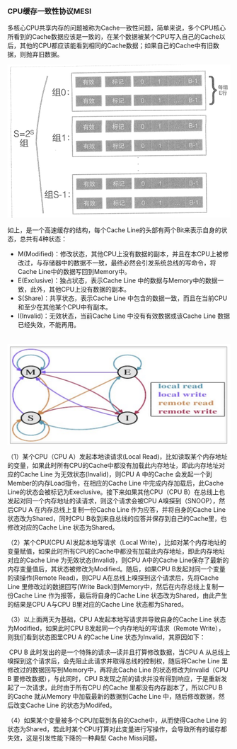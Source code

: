 ### CPU缓存一致性协议MESI

多核心CPU共享内存的问题被称为Cache一致性问题，简单来说，多个CPU核心所看到的Cache数据应该是一致的，在某个数据被某个CPU写入自己的Cache以后，其他的CPU都应该能看到相同的Cache数据；如果自己的Cache中有旧数据，则抛弃旧数据。

![](../images/cs/52.png)

如上，是一个高速缓存的结构，每个Cache Line的头部有两个Bit来表示自身的状态，总共有4种状态：

* M(Modified)：修改状态，其他CPU上没有数据的副本，并且在本CPU上被修改过，与存储器中的数据不一致，最终必然会引发系统总线的写命令，将Cache Line中的数据写回到Memory中。
* E(Exclusive)：独占状态，表示Cache Line 中的数据与Memory中的数据一致，此外，其他CPU上没有数据的副本。
* S(Share)：共享状态，表示Cache Line 中包含的数据一致，而且在当前CPU和至少在其他某个CPU中有副本。
* I(Invalid)：无效状态，当前Cache Line 中没有有效数据或该Cache Line 数据已经失效，不能再用。

　![](../images/cs/53.png)

（1）某个CPU（CPU A）发起本地读请求(Local Read)，比如读取某个内存地址的变量，如果此时所有CPU的Cache中都没有加载此内存地址，即此内存地址对应的Cache Line 为无效状态(Invalid)，则CPU A 中的Cache 会发起一个到Member的内存Load指令，在相应的Cache Line 中完成内存加载后，此Cache Line的状态会被标记为Execlusive。接下来如果其他CPU（CPU B）在总线上也发起对同一个内存地址的读请求，则这个请求会被CPU A嗅探到（SNOOP），然后CPU A 在内存总线上复制一份Cache Line 作为应答，并将自身的Cache Line 状态改为Shared，同时CPU B收到来自总线的应答并保存到自己的Cache里，也修改对应的Cache Line 状态为Shared。

（2）某个CPU(CPU A)发起本地写请求（Local Write），比如对某个内存地址的变量赋值，如果此时所有CPU的Cache中都没有加载此内存地址，即此内存地址对应的Cache Line 为无效状态(Invalid)，则CPU A中的Cache Line保存了最新的内存变量值后，其状态被修改为Modified。随后，如果CPU B发起对同一个变量的读操作(Remote Read)，则CPU A在总线上嗅探到这个请求后，先将Cache Line 里修改过的数据回写(Write Back)到Memory中，然后在内存总线上复制一份Cache Line 作为报答，最后将自身的Cache Line 状态改为Shared，由此产生的结果是CPU A与CPU B里对应的Cache Line 状态都为Shared。

（3）以上面两天为基础，CPU A发起本地写请求并导致自身的Cache Line 状态为Modified，如果此时CPU B发起同一个内存地址的写请求（Remote Write），则我们看到状态图里CPU A 的Cache Line 状态为Invalid，其原因如下：

​	CPU B 此时发出的是一个特殊的请求—读并且打算修改数据，当CPU A 从总线上嗅探到这个请求后，会先阻止此请求并取得总线的控制权，随后将Cache Line 里修改过的数据回写到Memory中，再将此Cache Line 的状态修改为Invalid（CPU B  要修改数据），与此同时，CPU B发现之前的请求并没有得到响应，于是重新发起了一次请求，此时由于所有CPU 的Cache 里都没有内存副本了，所以CPU B 的Cache 就从Memory 中加载最新的数据到Cache Line 中，随后修改数据，然后改变Cache Line 的状态为Modifed。

（4）如果某个变量被多个CPU加载到各自的Cache中，从而使得Cache Line 的状态为Shared，若此时某个CPU打算对此变量进行写操作，会导致所有的缓存都失效，这是引发性能下降的一种典型 Cache Miss问题。